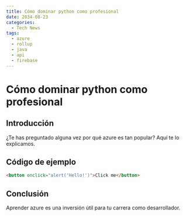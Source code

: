 ```yaml
---
title: Cómo dominar python como profesional
date: 2034-08-23
categories:
  - Tech News
tags:
  - azure
  - rollup
  - java
  - api
  - firebase
---
```


# Cómo dominar python como profesional

## Introducción

¿Te has preguntado alguna vez por qué azure es tan popular? Aquí te lo explicamos.

## Código de ejemplo

```html
<button onclick="alert('Hello!')">Click me</button>
```

## Conclusión

Aprender azure es una inversión útil para tu carrera como desarrollador.